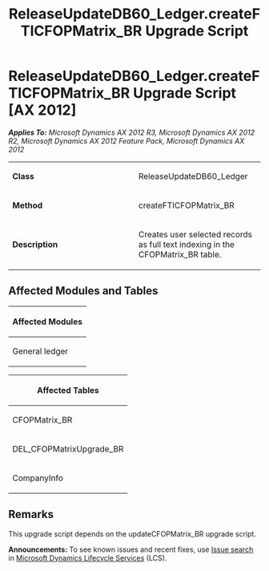 ﻿---
title: ReleaseUpdateDB60_Ledger.createFTICFOPMatrix_BR Upgrade Script
TOCTitle: ReleaseUpdateDB60_Ledger.createFTICFOPMatrix_BR Upgrade Script
ms:assetid: a919952e-b078-1f58-397b-c7748d470607
ms:mtpsurl: https://msdn.microsoft.com/en-us/library/JJ686416(v=AX.60)
ms:contentKeyID: 49710372
ms.date: 05/18/2015
mtps_version: v=AX.60
---

# ReleaseUpdateDB60\_Ledger.createFTICFOPMatrix\_BR Upgrade Script [AX 2012]


_**Applies To:** Microsoft Dynamics AX 2012 R3, Microsoft Dynamics AX 2012 R2, Microsoft Dynamics AX 2012 Feature Pack, Microsoft Dynamics AX 2012_

<table>
<colgroup>
<col style="width: 50%" />
<col style="width: 50%" />
</colgroup>
<tbody>
<tr class="odd">
<td><p><strong>Class</strong></p></td>
<td><p>ReleaseUpdateDB60_Ledger</p></td>
</tr>
<tr class="even">
<td><p><strong>Method</strong></p></td>
<td><p>createFTICFOPMatrix_BR</p></td>
</tr>
<tr class="odd">
<td><p><strong>Description</strong></p></td>
<td><p>Creates user selected records as full text indexing in the CFOPMatrix_BR table.</p></td>
</tr>
</tbody>
</table>


## Affected Modules and Tables

<table>
<colgroup>
<col style="width: 100%" />
</colgroup>
<thead>
<tr class="header">
<th><p>Affected Modules</p></th>
</tr>
</thead>
<tbody>
<tr class="odd">
<td><p>General ledger</p></td>
</tr>
</tbody>
</table>


<table>
<colgroup>
<col style="width: 100%" />
</colgroup>
<thead>
<tr class="header">
<th><p>Affected Tables</p></th>
</tr>
</thead>
<tbody>
<tr class="odd">
<td><p>CFOPMatrix_BR</p></td>
</tr>
<tr class="even">
<td><p>DEL_CFOPMatrixUpgrade_BR</p></td>
</tr>
<tr class="odd">
<td><p>CompanyInfo</p></td>
</tr>
</tbody>
</table>


## Remarks

This upgrade script depends on the updateCFOPMatrix\_BR upgrade script.

  
**Announcements:** To see known issues and recent fixes, use [Issue search](http://go.microsoft.com/fwlink/?linkid=389258) in [Microsoft Dynamics Lifecycle Services](http://go.microsoft.com/fwlink/?linkid=306505) (LCS).

